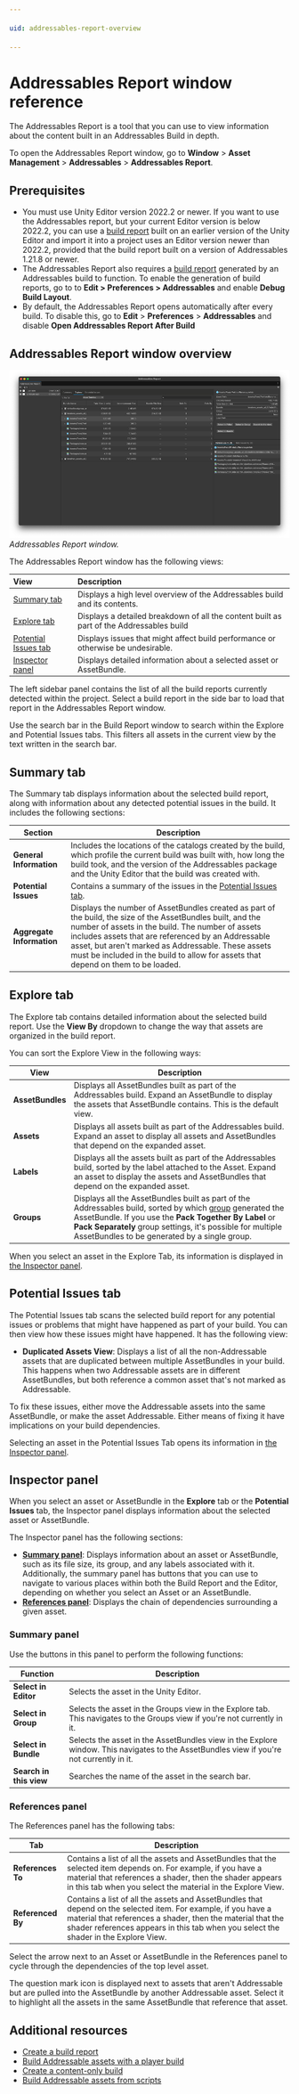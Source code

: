 ```yaml
---

uid: addressables-report-overview

---
```


# Addressables Report window reference

The Addressables Report is a tool that you can use to view information about the content built in an Addressables Build in depth.

To open the Addressables Report window, go to **Window** > **Asset Management** > **Addressables** > **Addressables Report**.

## Prerequisites

* You must use Unity Editor version 2022.2 or newer. If you want to use the Addressables report, but your current Editor version is below 2022.2, you can use a [build report](BuildLayoutReport.md) built on an earlier version of the Unity Editor and import it into a project uses an Editor version newer than 2022.2, provided that the build report built on a version of Addressables 1.21.8 or newer.
* The Addressables Report also requires a [build report](BuildLayoutReport.md) generated by an Addressables build to function. To enable the generation of build reports, go to to **Edit > Preferences > Addressables** and enable **Debug Build Layout**.
* By default, the Addressables Report opens automatically after every build. To disable this, go to **Edit** > **Preferences** > **Addressables** and disable **Open Addressables Report After Build**

## Addressables Report window overview

![The Addressables Report window with the Explore tab selected and the view sorted by AssetBundles.](images/addressables-report-window.png)<br/>*Addressables Report window.*

The Addressables Report window has the following views:

| __View__  | __Description__ |
|:---|:---|
| [Summary tab](#summary-tab) | Displays a high level overview of the Addressables build and its contents.  |
| [Explore tab](#explore-tab)| Displays a detailed breakdown of all the content built as part of the Addressables build  |
| [Potential Issues tab](#potential-issues-tab)| Displays issues that might affect build performance or otherwise be undesirable. |
| [Inspector panel](#inspector-panel)|Displays detailed information about a selected asset or AssetBundle.|

The left sidebar panel contains the list of all the build reports currently detected within the project. Select a build report in the side bar to load that report in the Addressables Report window.

Use the search bar in the Build Report window to search within the Explore and Potential Issues tabs. This filters all assets in the current view by the text written in the search bar.

## Summary tab

The Summary tab displays information about the selected build report, along with information about any detected potential issues in the build. It includes the following sections:

|**Section**|**Description**|
|---|---|
|**General Information** |Includes the locations of the catalogs created by the build, which profile the current build was built with, how long the build took, and the version of the Addressables package and the Unity Editor that the build was created with.|
|**Potential Issues**| Contains a summary of the issues in the [Potential Issues tab](#potential-issues-tab).|
|**Aggregate Information**| Displays the number of AssetBundles created as part of the build, the size of the AssetBundles built, and the number of assets in the build. The number of assets includes assets that are referenced by an Addressable asset, but aren't marked as Addressable. These assets must be included in the build to allow for assets that depend on them to be loaded.|

## Explore tab

The Explore tab contains detailed information about the selected build report. Use the **View By** dropdown to change the way that assets are organized in the build report.

You can sort the Explore View in the following ways:

|**View**|**Description**|
|---|---|
|**AssetBundles**| Displays all AssetBundles built as part of the Addressables build. Expand an AssetBundle to display the assets that AssetBundle contains. This is the default view.|
|**Assets**| Displays all assets built as part of the Addressables build. Expand an asset to display all assets and AssetBundles that depend on the expanded asset.|
|**Labels**| Displays all the assets built as part of the Addressables build, sorted by the label attached to the Asset. Expand an asset to display the assets and AssetBundles that depend on the expanded asset.|
|**Groups**| Displays all the AssetBundles built as part of the Addressables build, sorted by which [group](groups-intro.md) generated the AssetBundle. If you use the **Pack Together By Label** or **Pack Separately** group settings, it's possible for multiple AssetBundles to be generated by a single group.|

When you select an asset in the Explore Tab, its information is displayed in [the Inspector panel](#inspector-panel).

## Potential Issues tab

The Potential Issues tab scans the selected build report for any potential issues or problems that might have happened as part of your build. You can then view how these issues might have happened. It has the following view:

* **Duplicated Assets View**: Displays a list of all the non-Addressable assets that are duplicated between multiple AssetBundles in your build. This happens when two Addressable assets are in different AssetBundles, but both reference a common asset that's not marked as Addressable.

To fix these issues, either move the Addressable assets into the same AssetBundle, or make the asset Addressable. Either means of fixing it have implications on your build dependencies.

Selecting an asset in the Potential Issues Tab opens its information in [the Inspector panel](#inspector-panel).

## Inspector panel

When you select an asset or AssetBundle in the **Explore** tab or the **Potential Issues** tab, the Inspector panel displays information about the selected asset or AssetBundle.

The Inspector panel has the following sections:

* [**Summary panel**](#summary-panel): Displays information about an asset or AssetBundle, such as its file size, its group, and any labels associated with it. Additionally, the summary panel has buttons that you can use to navigate to various places within both the Build Report and the Editor, depending on whether you select an Asset or an AssetBundle.
* [**References panel**](#references-panel): Displays the chain of dependencies surrounding a given asset.

### Summary panel

Use the buttons in this panel to perform the following functions:

|**Function**|**Description**|
|---|---|
|**Select in Editor**| Selects the asset in the Unity Editor.|
|**Select in Group**| Selects the asset in the Groups view in the Explore tab. This navigates to the Groups view if you're not currently in it.|
|**Select in Bundle**| Selects the asset in the AssetBundles view in the Explore window. This navigates to the AssetBundles view if you're not currently in it.|
|**Search in this view**| Searches the name of the asset in the search bar.|

### References panel

The References panel has the following tabs:

|**Tab**|**Description**|
|---|---|
|**References To**| Contains a list of all the assets and AssetBundles that the selected item depends on. For example, if you have a material that references a shader, then the shader appears in this tab when you select the material in the Explore View.|
|**Referenced By**| Contains a list of all the assets and AssetBundles that depend on the selected item. For example, if you have a material that references a shader, then the material that the shader references appears in this tab when you select the shader in the Explore View.|

Select the arrow next to an Asset or AssetBundle in the References panel to cycle through the dependencies of the top level asset.

The question mark icon is displayed next to assets that aren't Addressable but are pulled into the AssetBundle by another Addressable asset. Select it to highlight all the assets in the same AssetBundle that reference that asset.

## Additional resources

* [Create a build report](BuildLayoutReport.md)
* [Build Addressable assets with a player build](build-player-builds.md)
* [Create a content-only build](builds-full-build.md)
* [Build Addressable assets from scripts](build-scripting-builds.md)